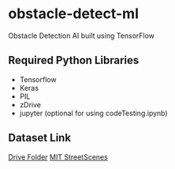 # obstacle-detect-ml
Obstacle Detection AI built using TensorFlow

## Required Python Libraries
* Tensorflow
* Keras
* PIL
* zDrive
* jupyter (optional for using codeTesting.ipynb)

## Dataset Link
[Drive Folder](https://drive.google.com/drive/folders/11vAHy_ZGVF3J0FgP5njY5B_Qx2BlrKy3)
[MIT StreetScenes](http://cbcl.mit.edu/software-datasets/streetscenes/)